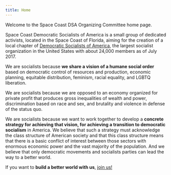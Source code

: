 ```yaml
---
title: Home
---
```


Welcome to the Space Coast DSA Organizing Committee home page.

Space Coast Democratic Socialists of America is a small group of dedicated activists, located in the Space Coast of Florida, aiming for the creation of a local chapter of [Democratic Socialists of America](http://www.dsausa.org "Democratic Socialists of America"), the largest socialist organization in the United States with about 24,000 members as of July 2017.

We are socialists because **we share a vision of a humane social order** based on democratic control of resources and production, economic planning, equitable distribution, feminism, racial equality, and LGBTQ liberation.

We are socialists because we are opposed to an economy organized for private profit that produces gross inequalities of wealth and power, discrimination based on race and sex, and brutality and violence in defense of the status quo.

We are socialists because we want to work together to develop a **concrete strategy for achieving that vision, for achieving a transition to democratic socialism** in America. We believe that such a strategy must acknowledge the class structure of American society and that this class structure means that there is a basic conflict of interest between those sectors with enormous economic power and the vast majority of the population. And we believe that only democratic movements and socialists parties can lead the way to a better world.

If you want to **build a better world with us**, [join us!](/register-interest "Register interest")